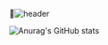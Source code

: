 🌱![header](https://capsule-render.vercel.app/api?type=transparent&color=auto&height=50&section=header&text=Hi&nbsp;&nbsp;&nbsp;\:\)&fontSize=30)


<!--
**joseunghui/joseunghui** is a ✨ _special_ ✨ repository because its `README.md` (this file) appears on your GitHub profile.

Here are some ideas to get you started:

- 🔭 I’m currently working on ...
- 🌱 I’m currently learning ...
- 👯 I’m looking to collaborate on ...
- 🤔 I’m looking for help with ...
- 💬 Ask me about ...
- 📫 How to reach me: ...
- 😄 Pronouns: ...
- ⚡ Fun fact: ...
-->
![Anurag's GitHub stats](https://github-readme-stats.vercel.app/api?username=joseunghui&show_icons=true&theme=radical)

